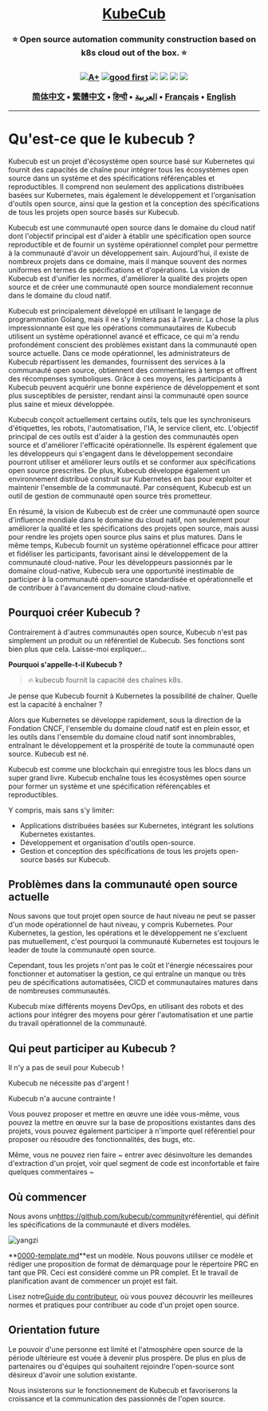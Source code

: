 <h1 align="center" style="border-bottom: none">
    <b>
        <a href="https://docker.nsddd.top">KubeCub</a><br>
    </b>
</h1>
<h3 align="center" style="border-bottom: none">
      ⭐️  Open source automation community construction based on k8s cloud out of the box.  ⭐️ <br>
<h3>

<p align=center>
<a href="https://goreportcard.com/report/github.com/kubecub/go-project-layout"><img src="https://goreportcard.com/badge/github.com/kubecub/go-project-layout" alt="A+"></a>
<a href="https://github.com/issues?q=org%kubecub+is%3Aissue+label%3A%22good+first+issue%22+no%3Aassignee"><img src="https://img.shields.io/github/issues/kubecub/go-project-layout/good%20first%20issue?logo=%22github%22" alt="good first"></a>
<a href="https://github.com/kubecub/go-project-layout"><img src="https://img.shields.io/github/stars/kubecub/go-project-layout.svg?style=flat&logo=github&colorB=deeppink&label=stars"></a>
<a href="https://join.slack.com/t/kubecub/shared_invite/zt-1se0k2bae-lkYzz0_T~BYh3rjkvlcUqQ"><img src="https://img.shields.io/badge/Slack-100%2B-blueviolet?logo=slack&amp;logoColor=white"></a>
<a href="https://github.com/kubecub/go-project-layout/blob/main/LICENSE"><img src="https://img.shields.io/badge/license-Apache--2.0-green"></a>
<a href="https://golang.org/"><img src="https://img.shields.io/badge/Language-Go-blue.svg"></a>
</p>

</p>

<p align="center">
    <a href="./README-zh-CN.md"><b>简体中文</b></a> •
    <a href="./README-zh-TW.md"><b>繁體中文</b></a> •
    <a href="./README-hi.md"><b>हिन्दी</b></a> •
    <a href="./README-ar.md"><b>العربية</b></a> •
    <a href="./README-fr.md"><b>Français</b></a> •
    <a href="./README.md"><b>English</b></a>
</p>

</p>

* * *

# Qu'est-ce que le kubecub ?

Kubecub est un projet d'écosystème open source basé sur Kubernetes qui fournit des capacités de chaîne pour intégrer tous les écosystèmes open source dans un système et des spécifications référençables et reproductibles. Il comprend non seulement des applications distribuées basées sur Kubernetes, mais également le développement et l'organisation d'outils open source, ainsi que la gestion et la conception des spécifications de tous les projets open source basés sur Kubecub.

Kubecub est une communauté open source dans le domaine du cloud natif dont l'objectif principal est d'aider à établir une spécification open source reproductible et de fournir un système opérationnel complet pour permettre à la communauté d'avoir un développement sain. Aujourd'hui, il existe de nombreux projets dans ce domaine, mais il manque souvent des normes uniformes en termes de spécifications et d'opérations. La vision de Kubecub est d'unifier les normes, d'améliorer la qualité des projets open source et de créer une communauté open source mondialement reconnue dans le domaine du cloud natif.

Kubecub est principalement développé en utilisant le langage de programmation Golang, mais il ne s'y limitera pas à l'avenir. La chose la plus impressionnante est que les opérations communautaires de Kubecub utilisent un système opérationnel avancé et efficace, ce qui m'a rendu profondément conscient des problèmes existant dans la communauté open source actuelle. Dans ce mode opérationnel, les administrateurs de Kubecub répartissent les demandes, fournissent des services à la communauté open source, obtiennent des commentaires à temps et offrent des récompenses symboliques. Grâce à ces moyens, les participants à Kubecub peuvent acquérir une bonne expérience de développement et sont plus susceptibles de persister, rendant ainsi la communauté open source plus saine et mieux développée.

Kubecub conçoit actuellement certains outils, tels que les synchroniseurs d'étiquettes, les robots, l'automatisation, l'IA, le service client, etc. L'objectif principal de ces outils est d'aider à la gestion des communautés open source et d'améliorer l'efficacité opérationnelle. Ils espèrent également que les développeurs qui s'engagent dans le développement secondaire pourront utiliser et améliorer leurs outils et se conformer aux spécifications open source prescrites. De plus, Kubecub développe également un environnement distribué construit sur Kubernetes en bas pour exploiter et maintenir l'ensemble de la communauté. Par conséquent, Kubecub est un outil de gestion de communauté open source très prometteur.

En résumé, la vision de Kubecub est de créer une communauté open source d'influence mondiale dans le domaine du cloud natif, non seulement pour améliorer la qualité et les spécifications des projets open source, mais aussi pour rendre les projets open source plus sains et plus matures. Dans le même temps, Kubecub fournit un système opérationnel efficace pour attirer et fidéliser les participants, favorisant ainsi le développement de la communauté cloud-native. Pour les développeurs passionnés par le domaine cloud-native, Kubecub sera une opportunité inestimable de participer à la communauté open-source standardisée et opérationnelle et de contribuer à l'avancement du domaine cloud-native.

## Pourquoi créer Kubecub ?

Contrairement à d'autres communautés open source, Kubecub n'est pas simplement un produit ou un référentiel de Kubecub. Ses fonctions sont bien plus que cela. Laisse-moi expliquer...

**Pourquoi s'appelle-t-il Kubecub ?**

> 🔥 kubecub fournit la capacité des chaînes k8s.

Je pense que Kubecub fournit à Kubernetes la possibilité de chaîner. Quelle est la capacité à enchaîner ?

Alors que Kubernetes se développe rapidement, sous la direction de la Fondation CNCF, l'ensemble du domaine cloud natif est en plein essor, et les outils dans l'ensemble du domaine cloud natif sont innombrables, entraînant le développement et la prospérité de toute la communauté open source. Kubecub est né.

Kubecub est comme une blockchain qui enregistre tous les blocs dans un super grand livre. Kubecub enchaîne tous les écosystèmes open source pour former un système et une spécification référençables et reproductibles.

Y compris, mais sans s'y limiter:

-   Applications distribuées basées sur Kubernetes, intégrant les solutions Kubernetes existantes.
-   Développement et organisation d'outils open-source.
-   Gestion et conception des spécifications de tous les projets open-source basés sur Kubecub.

## Problèmes dans la communauté open source actuelle

Nous savons que tout projet open source de haut niveau ne peut se passer d'un mode opérationnel de haut niveau, y compris Kubernetes. Pour Kubernetes, la gestion, les opérations et le développement ne s'excluent pas mutuellement, c'est pourquoi la communauté Kubernetes est toujours le leader de toute la communauté open source.

Cependant, tous les projets n'ont pas le coût et l'énergie nécessaires pour fonctionner et automatiser la gestion, ce qui entraîne un manque ou très peu de spécifications automatisées, CICD et communautaires matures dans de nombreuses communautés.

Kubecub mixe différents moyens DevOps, en utilisant des robots et des actions pour intégrer des moyens pour gérer l'automatisation et une partie du travail opérationnel de la communauté.

## Qui peut participer au Kubecub ?

Il n'y a pas de seuil pour Kubecub !

Kubecub ne nécessite pas d'argent !

Kubecub n'a aucune contrainte !

Vous pouvez proposer et mettre en œuvre une idée vous-même, vous pouvez la mettre en œuvre sur la base de propositions existantes dans des projets, vous pouvez également participer à n'importe quel référentiel pour proposer ou résoudre des fonctionnalités, des bugs, etc.

Même, vous ne pouvez rien faire ~ entrer avec désinvolture les demandes d'extraction d'un projet, voir quel segment de code est inconfortable et faire quelques commentaires ~

## Où commencer

Nous avons un<https://github.com/kubecub/community>référentiel, qui définit les spécifications de la communauté et divers modèles.

![yangzi](http://sm.nsddd.top/sm202306012140301.png)

**[0000-template.md](http://0000-template.md/)**est un modèle. Nous pouvons utiliser ce modèle et rédiger une proposition de format de démarquage pour le répertoire PRC en tant que PR. Ceci est considéré comme un PR complet. Et le travail de planification avant de commencer un projet est fait.

Lisez notre[Guide du contributeur](https://github.com/kubecub/community/blob/main/CONTRIBUTING.md), où vous pouvez découvrir les meilleures normes et pratiques pour contribuer au code d'un projet open source.

## Orientation future

Le pouvoir d'une personne est limité et l'atmosphère open source de la période ultérieure est vouée à devenir plus prospère. De plus en plus de partenaires ou d'équipes qui souhaitent rejoindre l'open-source sont désireux d'avoir une solution existante.

Nous insisterons sur le fonctionnement de Kubecub et favoriserons la croissance et la communication des passionnés de l'open source.
